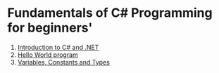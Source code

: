 # Fundamentals of C# Programming for beginners'
1. [Introduction to C# and .NET][intro]
2. [Hello World program][hello_world]
3. [Variables, Constants and Types][vars_const_types]


[intro]: docs/intro.md
[hello_world]: docs/hello_world.md
[vars_const_types]: docs/vars_const_types.md
